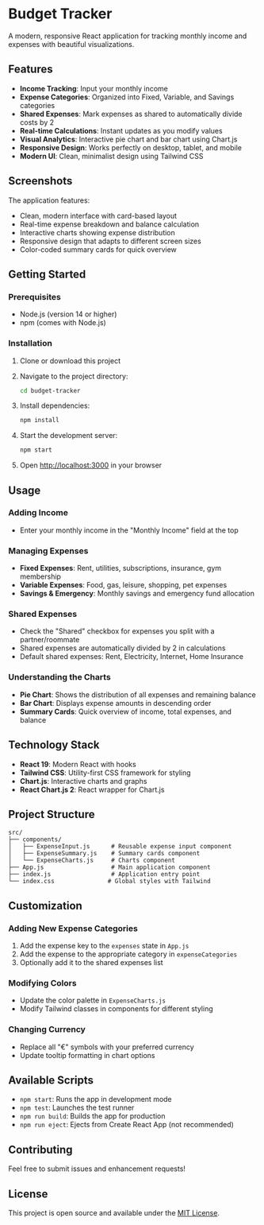 # Budget Tracker

A modern, responsive React application for tracking monthly income and expenses with beautiful visualizations.

## Features

- **Income Tracking**: Input your monthly income
- **Expense Categories**: Organized into Fixed, Variable, and Savings categories
- **Shared Expenses**: Mark expenses as shared to automatically divide costs by 2
- **Real-time Calculations**: Instant updates as you modify values
- **Visual Analytics**: Interactive pie chart and bar chart using Chart.js
- **Responsive Design**: Works perfectly on desktop, tablet, and mobile
- **Modern UI**: Clean, minimalist design using Tailwind CSS

## Screenshots

The application features:
- Clean, modern interface with card-based layout
- Real-time expense breakdown and balance calculation
- Interactive charts showing expense distribution
- Responsive design that adapts to different screen sizes
- Color-coded summary cards for quick overview

## Getting Started

### Prerequisites

- Node.js (version 14 or higher)
- npm (comes with Node.js)

### Installation

1. Clone or download this project
2. Navigate to the project directory:
   ```bash
   cd budget-tracker
   ```

3. Install dependencies:
   ```bash
   npm install
   ```

4. Start the development server:
   ```bash
   npm start
   ```

5. Open [http://localhost:3000](http://localhost:3000) in your browser

## Usage

### Adding Income
- Enter your monthly income in the "Monthly Income" field at the top

### Managing Expenses
- **Fixed Expenses**: Rent, utilities, subscriptions, insurance, gym membership
- **Variable Expenses**: Food, gas, leisure, shopping, pet expenses
- **Savings & Emergency**: Monthly savings and emergency fund allocation

### Shared Expenses
- Check the "Shared" checkbox for expenses you split with a partner/roommate
- Shared expenses are automatically divided by 2 in calculations
- Default shared expenses: Rent, Electricity, Internet, Home Insurance

### Understanding the Charts
- **Pie Chart**: Shows the distribution of all expenses and remaining balance
- **Bar Chart**: Displays expense amounts in descending order
- **Summary Cards**: Quick overview of income, total expenses, and balance

## Technology Stack

- **React 19**: Modern React with hooks
- **Tailwind CSS**: Utility-first CSS framework for styling
- **Chart.js**: Interactive charts and graphs
- **React Chart.js 2**: React wrapper for Chart.js

## Project Structure

```
src/
├── components/
│   ├── ExpenseInput.js      # Reusable expense input component
│   ├── ExpenseSummary.js    # Summary cards component
│   └── ExpenseCharts.js     # Charts component
├── App.js                   # Main application component
├── index.js                 # Application entry point
└── index.css               # Global styles with Tailwind
```

## Customization

### Adding New Expense Categories
1. Add the expense key to the `expenses` state in `App.js`
2. Add the expense to the appropriate category in `expenseCategories`
3. Optionally add it to the shared expenses list

### Modifying Colors
- Update the color palette in `ExpenseCharts.js`
- Modify Tailwind classes in components for different styling

### Changing Currency
- Replace all "€" symbols with your preferred currency
- Update tooltip formatting in chart options

## Available Scripts

- `npm start`: Runs the app in development mode
- `npm test`: Launches the test runner
- `npm run build`: Builds the app for production
- `npm run eject`: Ejects from Create React App (not recommended)

## Contributing

Feel free to submit issues and enhancement requests!

## License

This project is open source and available under the [MIT License](LICENSE).
